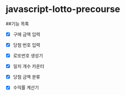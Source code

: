 # javascript-lotto-precourse


##기능 목록

- [x] 구매 금액 입력

- [x] 당첨 번호 입력

- [x] 로또번호 생성기

- [x] 일치 개수 카운터

- [x] 당첨 금액 분류

- [x] 수익률 계산기